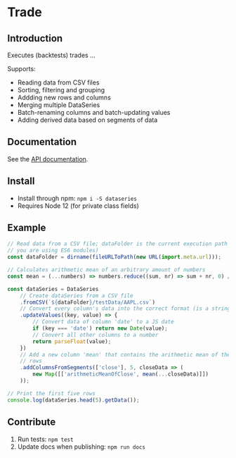 # Trade


## Introduction

Executes (backtests) trades …

Supports:
- Reading data from CSV files
- Sorting, filtering and grouping
- Addding new rows and columns
- Merging multiple DataSeries
- Batch-renaming columns and batch-updating values
- Adding derived data based on segments of data


## Documentation

See the [API documentation](./src/DataSeries/DataSeries.md).


## Install

- Install through npm: `npm i -S dataseries`
- Requires Node 12 (for private class fields)


## Example

```javascript
// Read data from a CSV file; dataFolder is the current execution path (which is needed if
// you are using ES6 modules)
const dataFolder = dirname(fileURLToPath(new URL(import.meta.url)));

// Calculates arithmetic mean of an arbitrary amount of numbers
const mean = (...numbers) => numbers.reduce((sum, nr) => sum + nr, 0) / numbers.length;

const dataSeries = DataSeries
    // Create dataSeries from a CSV file
    .fromCSV(`${dataFolder}/testData/AAPL.csv`)
    // Convert every column's data into the correct format (is a string by default)
    .updateValues((key, value) => {
        // Convert data of column 'date' to a JS date
        if (key === 'date') return new Date(value);
        // Convert all other columns to a number
        return parseFloat(value);
    })
    // Add a new column 'mean' that contains the arithmetic mean of the column 'close' for 5
    // rows
    .addColumnsFromSegments(['close'], 5, closeData => (
        new Map([['arithmeticMeanOfClose', mean(...closeData)]])
    ));

// Print the first five rows
console.log(dataSeries.head(5).getData());
```


## Contribute

1. Run tests: `npm test`
2. Update docs when publishing: `npm run docs`